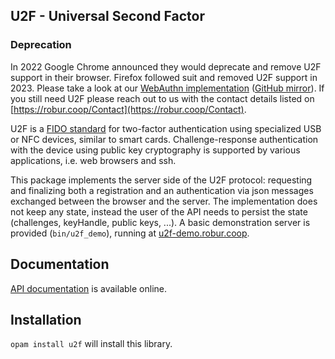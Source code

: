 ## U2F - Universal Second Factor

### **Deprecation**

In 2022 Google Chrome announced they would deprecate and remove U2F support in their browser. Firefox followed suit and removed U2F support in 2023.
Please take a look at our [WebAuthn implementation](https://git.robur.coop/robur/webauthn) ([GitHub mirror](https://github.com/robur-coop/webauthn)).
If you still need U2F please reach out to us with the contact details listed on [https://robur.coop/Contact](https://robur.coop/Contact).

U2F is a
[FIDO standard](https://fidoalliance.org/specs/fido-u2f-v1.2-ps-20170411/)
for two-factor authentication using specialized USB or NFC devices, similar
to smart cards. Challenge-response authentication with the device using public
key cryptography is supported by various applications, i.e. web browsers and
ssh.

This package implements the server side of the U2F protocol: requesting and
finalizing both a registration and an authentication via json messages exchanged
between the browser and the server. The implementation does not keep any state,
instead the user of the API needs to persist the state (challenges, keyHandle,
public keys, ...). A basic demonstration server is provided (`bin/u2f_demo`),
running at [u2f-demo.robur.coop](https://u2f-demo.robur.coop).

## Documentation

[API documentation](https://robur-coop.github.io/u2f/doc) is available online.

## Installation

`opam install u2f` will install this library.
